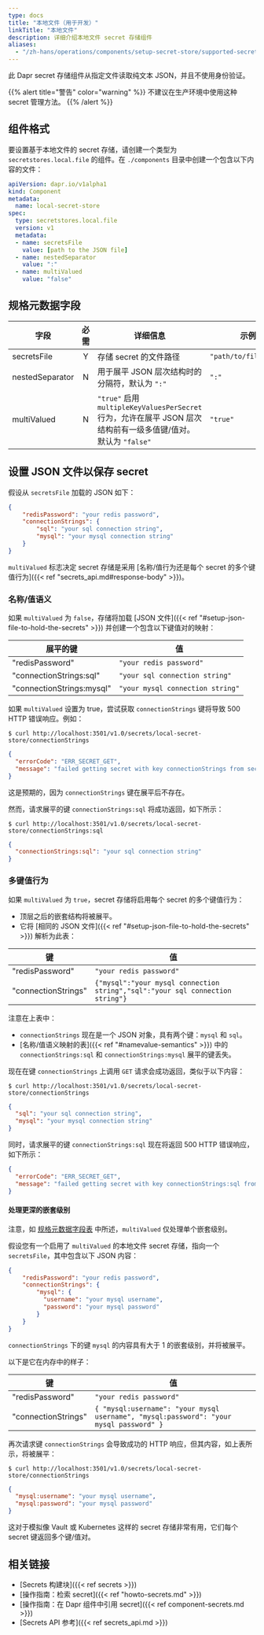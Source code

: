```yaml
---
type: docs
title: "本地文件（用于开发）"
linkTitle: "本地文件"
description: 详细介绍本地文件 secret 存储组件
aliases:
  - "/zh-hans/operations/components/setup-secret-store/supported-secret-stores/file-secret-store/"
---
```


此 Dapr secret 存储组件从指定文件读取纯文本 JSON，并且不使用身份验证。

{{% alert title="警告" color="warning" %}}
不建议在生产环境中使用这种 secret 管理方法。
{{% /alert %}}

## 组件格式

要设置基于本地文件的 secret 存储，请创建一个类型为 `secretstores.local.file` 的组件。在 `./components` 目录中创建一个包含以下内容的文件：

```yaml
apiVersion: dapr.io/v1alpha1
kind: Component
metadata:
  name: local-secret-store
spec:
  type: secretstores.local.file
  version: v1
  metadata:
  - name: secretsFile
    value: [path to the JSON file]
  - name: nestedSeparator
    value: ":"
  - name: multiValued
    value: "false"
```

## 规格元数据字段

| 字段               | 必需 | 详细信息                                                                 | 示例                  |
|--------------------|:----:|-------------------------------------------------------------------------|-----------------------|
| secretsFile        | Y    | 存储 secret 的文件路径   | `"path/to/file.json"` |
| nestedSeparator    | N    | 用于展平 JSON 层次结构时的分隔符，默认为 `":"` | `":"` 
| multiValued        | N    | `"true"` 启用 `multipleKeyValuesPerSecret` 行为，允许在展平 JSON 层次结构前有一级多值键/值对。默认为 `"false"` | `"true"` |

## 设置 JSON 文件以保存 secret

假设从 `secretsFile` 加载的 JSON 如下：

```json
{
    "redisPassword": "your redis password",
    "connectionStrings": {
        "sql": "your sql connection string",
        "mysql": "your mysql connection string"
    }
}
```

`multiValued` 标志决定 secret 存储是采用 [名称/值行为还是每个 secret 的多个键值行为]({{< ref "secrets_api.md#response-body" >}})。

### 名称/值语义

如果 `multiValued` 为 `false`，存储将加载 [JSON 文件]({{< ref "#setup-json-file-to-hold-the-secrets" >}}) 并创建一个包含以下键值对的映射：

| 展平的键               | 值                             |
| ---                   | ---                             |
|"redisPassword"        | `"your redis password"`           |
|"connectionStrings:sql"| `"your sql connection string"`    |
|"connectionStrings:mysql"| `"your mysql connection string"`  |

如果 `multiValued` 设置为 true，尝试获取 `connectionStrings` 键将导致 500 HTTP 错误响应。例如：

```shell
$ curl http://localhost:3501/v1.0/secrets/local-secret-store/connectionStrings
```
```json
{
  "errorCode": "ERR_SECRET_GET",
  "message": "failed getting secret with key connectionStrings from secret store local-secret-store: secret connectionStrings not found"
}
```

这是预期的，因为 `connectionStrings` 键在展平后不存在。

然而，请求展平的键 `connectionStrings:sql` 将成功返回，如下所示：

```shell
$ curl http://localhost:3501/v1.0/secrets/local-secret-store/connectionStrings:sql
```
```json
{
  "connectionStrings:sql": "your sql connection string"
}
```

### 多键值行为

如果 `multiValued` 为 `true`，secret 存储将启用每个 secret 的多个键值行为：
- 顶层之后的嵌套结构将被展平。
- 它将 [相同的 JSON 文件]({{< ref "#setup-json-file-to-hold-the-secrets" >}}) 解析为此表：

| 键                  | 值                             |
| ---                 | ---                             |
|"redisPassword"      | `"your redis password"`           |
|"connectionStrings"  | `{"mysql":"your mysql connection string","sql":"your sql connection string"}`    |

注意在上表中：
- `connectionStrings` 现在是一个 JSON 对象，具有两个键：`mysql` 和 `sql`。
- [名称/值语义映射的表]({{< ref "#namevalue-semantics" >}}) 中的 `connectionStrings:sql` 和 `connectionStrings:mysql` 展平的键丢失。

现在在键 `connectionStrings` 上调用 `GET` 请求会成功返回，类似于以下内容：

```shell
$ curl http://localhost:3501/v1.0/secrets/local-secret-store/connectionStrings
```
```json
{
  "sql": "your sql connection string",
  "mysql": "your mysql connection string"
}
```

同时，请求展平的键 `connectionStrings:sql` 现在将返回 500 HTTP 错误响应，如下所示：

```json
{
  "errorCode": "ERR_SECRET_GET",
  "message": "failed getting secret with key connectionStrings:sql from secret store local-secret-store: secret connectionStrings:sql not found"
}
```

#### 处理更深的嵌套级别

注意，如 [规格元数据字段表](#spec-metadata-fields) 中所述，`multiValued` 仅处理单个嵌套级别。

假设您有一个启用了 `multiValued` 的本地文件 secret 存储，指向一个 `secretsFile`，其中包含以下 JSON 内容：

```json
{
    "redisPassword": "your redis password",
    "connectionStrings": {
        "mysql": {
          "username": "your mysql username",
          "password": "your mysql password"
        }
    }
}
```
`connectionStrings` 下的键 `mysql` 的内容具有大于 1 的嵌套级别，并将被展平。

以下是它在内存中的样子：

| 键                  | 值                             |
| ---                 | ---                             |
|"redisPassword"      | `"your redis password"`           |
|"connectionStrings"  | `{ "mysql:username": "your mysql username", "mysql:password": "your mysql password" }`    |

再次请求键 `connectionStrings` 会导致成功的 HTTP 响应，但其内容，如上表所示，将被展平：

```shell
$ curl http://localhost:3501/v1.0/secrets/local-secret-store/connectionStrings
```
```json
{
  "mysql:username": "your mysql username",
  "mysql:password": "your mysql password"
}
```

这对于模拟像 Vault 或 Kubernetes 这样的 secret 存储非常有用，它们每个 secret 键返回多个键/值对。

## 相关链接
- [Secrets 构建块]({{< ref secrets >}})
- [操作指南：检索 secret]({{< ref "howto-secrets.md" >}})
- [操作指南：在 Dapr 组件中引用 secret]({{< ref component-secrets.md >}})
- [Secrets API 参考]({{< ref secrets_api.md >}})
